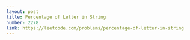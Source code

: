 ```yaml
---
layout: post
title: Percentage of Letter in String
number: 2278
link: https://leetcode.com/problems/percentage-of-letter-in-string
---
```

